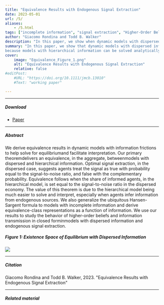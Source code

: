 ```yaml
---
title: "Equivalence Results with Endogenous Signal Extraction" 
date: 2023-05-01
url: /5/
aliases: 
    - /5.html
tags: ["incomplete information", "signal extraction", "Higher-Order Beliefs"]
author: "Giacomo Rondina and Todd B. Walker"
description: "In this paper, we show when dynamic models with dispersed information can be equivalently represented as models with hierarchical information." 
summary: "In this paper, we show that dynamic models with dispersed information can be equivalently represented as models with hierarchical information. The result is useful
because models with hierarchical information can be solved analytically." 
cover:
    image: "Equivalence_Figure_1.png"
    alt: "Equivalence Results with Endogenous Signal Extraction"
    relative: false
#editPost:
    #URL: "https://doi.org/10.1111/jmcb.13010"
    #Text: "working paper"

---
```


---

##### Download

+ [Paper](/static/Equivalence.pdf)

---

##### Abstract

We derive equivalence results in dynamic models with information frictions to
help solve for equilibriumand facilitate interpretation. Our primary theoremdelivers
an equivalence, in the aggregate, betweenmodels with dispersed and hierarchical
information. Optimal signal extraction, in the dispersed case, suggests agents
treat the signal as true with probability equal to the signal-to-noise ratio, and false
with the complementary probability. Equivalence follows when the share of informed
agents, in the hierarchical model, is set equal to the signal-to-noise ratio in
the dispersed economy. The value of this theorem is due to the hierarchical model
being much easier to solve and interpret, especially when agents infer information
from endogenous sources. We also generalize the ubiquitous Hansen-Sargent formula
to models with incomplete information and derive equivalence-class representations
as a function of information. We use our results to study the behavior
of higher-order beliefs and information transmission in closed forminmodels with
dispersed information and endogenous signal extraction.

##### Figure 1: Existence Space of Equilibrium with Dispersed Information

![](/static/Equivalence_Figure_1.png)

---

##### Citation

Giacomo Rondina and Todd B. Walker, 2023. "Equivalence Results with Endogenous Signal Extraction" 

---

##### Related material

